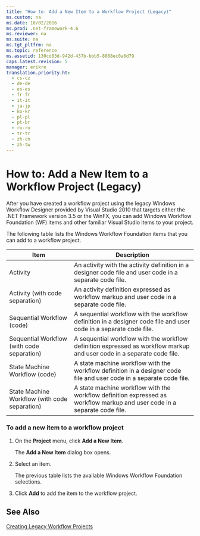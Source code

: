 ```yaml
---
title: "How to: Add a New Item to a Workflow Project (Legacy)"
ms.custom: na
ms.date: 10/02/2016
ms.prod: .net-framework-4.6
ms.reviewer: na
ms.suite: na
ms.tgt_pltfrm: na
ms.topic: reference
ms.assetid: 130cd83d-942d-437b-bbb5-8088ec0a6d79
caps.latest.revision: 5
manager: erikre
translation.priority.ht: 
  - cs-cz
  - de-de
  - es-es
  - fr-fr
  - it-it
  - ja-jp
  - ko-kr
  - pl-pl
  - pt-br
  - ru-ru
  - tr-tr
  - zh-cn
  - zh-tw
---
```

# How to: Add a New Item to a Workflow Project (Legacy)
After you have created a workflow project using the legacy Windows Workflow Designer provided by Visual Studio 2010 that targets either the .NET Framework version 3.5 or the WinFX, you can add Windows Workflow Foundation (WF) items and other familiar Visual Studio items to your project.  
  
 The following table lists the Windows Workflow Foundation items that you can add to a workflow project.  
  
|Item|Description|  
|----------|-----------------|  
|Activity|An activity with the activity definition in a designer code file and user code in a separate code file.|  
|Activity (with code separation)|An activity definition expressed as workflow markup and user code in a separate code file.|  
|Sequential Workflow (code)|A sequential workflow with the workflow definition in a designer code file and user code in a separate code file.|  
|Sequential Workflow (with code separation)|A sequential workflow with the workflow definition expressed as workflow markup and user code in a separate code file.|  
|State Machine Workflow (code)|A state machine workflow with the workflow definition in a designer code file and user code in a separate code file.|  
|State Machine Workflow (with code separation)|A state machine workflow with the workflow definition expressed as workflow markup and user code in a separate code file.|  
  
### To add a new item to a workflow project  
  
1.  On the **Project** menu, click **Add a New Item**.  
  
     The **Add a New Item** dialog box opens.  
  
2.  Select an item.  
  
     The previous table lists the available Windows Workflow Foundation selections.  
  
3.  Click **Add** to add the item to the workflow project.  
  
## See Also  
 [Creating Legacy Workflow Projects](../WF_Design/Creating-Legacy-Workflow-Projects.md)